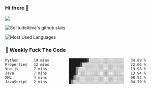 ### Hi there 👋

<p>
  <a href="https://count.getloli.com/"><img src="https://count.getloli.com/get/@:solitudealma"></a>
</p>

![SolitudeAlma's github stats](https://github-readme-stats.vercel.app/api?username=solitudealma&show_icons=true&theme=radical)

![Most Used Languages](https://github-readme-stats.vercel.app/api/top-langs/?username=solitudealma&layout=compact&hide_border=true&theme=dark)
<!-- ![visitors](https://visitor-badge.glitch.me/badge?page_id=solitudealma.solitudealma.id) -->


### :dart: Weekly Fuck The Code

<!--START_SECTION:waka-->

```text
Python       19 mins         ████████▓░░░░░░░░░░░░░░░░   34.89 %
Properties   12 mins         █████▓░░░░░░░░░░░░░░░░░░░   22.06 %
Vue.js       7 mins          ███▒░░░░░░░░░░░░░░░░░░░░░   13.98 %
Java         7 mins          ███▒░░░░░░░░░░░░░░░░░░░░░   13.94 %
XML          4 mins          ██▒░░░░░░░░░░░░░░░░░░░░░░   08.92 %
JavaScript   2 mins          █▒░░░░░░░░░░░░░░░░░░░░░░░   04.79 %
```

<!--END_SECTION:waka-->
